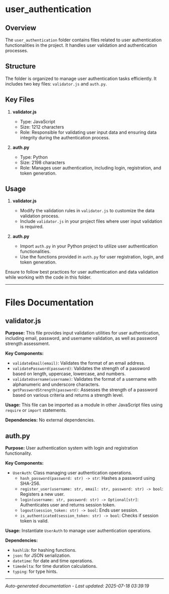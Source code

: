 # user_authentication

## Overview
The `user_authentication` folder contains files related to user authentication functionalities in the project. It handles user validation and authentication processes.

## Structure
The folder is organized to manage user authentication tasks efficiently. It includes two key files: `validator.js` and `auth.py`.

## Key Files
1. **validator.js**
   - Type: JavaScript
   - Size: 1212 characters
   - Role: Responsible for validating user input data and ensuring data integrity during the authentication process.

2. **auth.py**
   - Type: Python
   - Size: 2198 characters
   - Role: Manages user authentication, including login, registration, and token generation.

## Usage
1. **validator.js**
   - Modify the validation rules in `validator.js` to customize the data validation process.
   - Include `validator.js` in your project files where user input validation is required.

2. **auth.py**
   - Import `auth.py` in your Python project to utilize user authentication functionalities.
   - Use the functions provided in `auth.py` for user registration, login, and token generation.

Ensure to follow best practices for user authentication and data validation while working with the code in this folder.

---

# Files Documentation

## validator.js

**Purpose:** This file provides input validation utilities for user authentication, including email, password, and username validation, as well as password strength assessment.

**Key Components:**
- `validateEmail(email)`: Validates the format of an email address.
- `validatePassword(password)`: Validates the strength of a password based on length, uppercase, lowercase, and numbers.
- `validateUsername(username)`: Validates the format of a username with alphanumeric and underscore characters.
- `getPasswordStrength(password)`: Assesses the strength of a password based on various criteria and returns a strength level.

**Usage:** This file can be imported as a module in other JavaScript files using `require` or `import` statements.

**Dependencies:** No external dependencies.

## auth.py

**Purpose:** User authentication system with login and registration functionality.

**Key Components:**
- `UserAuth`: Class managing user authentication operations.
  - `hash_password(password: str) -> str`: Hashes a password using SHA-256.
  - `register_user(username: str, email: str, password: str) -> bool`: Registers a new user.
  - `login(username: str, password: str) -> Optional[str]`: Authenticates user and returns session token.
  - `logout(session_token: str) -> bool`: Ends user session.
  - `is_authenticated(session_token: str) -> bool`: Checks if session token is valid.

**Usage:** Instantiate `UserAuth` to manage user authentication operations.

**Dependencies:**
- `hashlib`: for hashing functions.
- `json`: for JSON serialization.
- `datetime`: for date and time operations.
- `timedelta`: for time duration calculations.
- `typing`: for type hints.

---
*Auto-generated documentation - Last updated: 2025-07-18 03:39:19*
